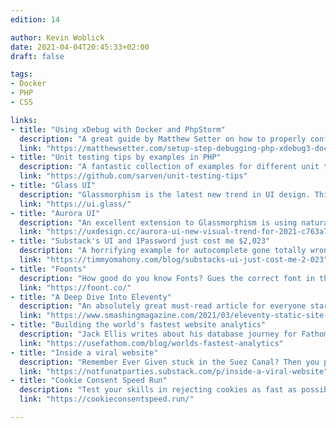 ```yaml
---
edition: 14

author: Kevin Woblick
date: 2021-04-04T20:45:33+02:00
draft: false

tags:
- Docker
- PHP
- CSS

links:
- title: "Using xDebug with Docker and PhpStorm"
  description: "A great guide by Matthew Setter on how to properly configure xDebug to work with PhpStorm and Docker."
  link: "https://matthewsetter.com/setup-step-debugging-php-xdebug3-docker/"
- title: "Unit testing tips by examples in PHP"
  description: "A fantastic collection of examples for different unit test scenarios in PHP applications."
  link: "https://github.com/sarven/unit-testing-tips"
- title: "Glass UI"
  description: "Glassmorphism is the latest new trend in UI design. This CSS library helps you with getting started right away."
  link: "https://ui.glass/"
- title: "Aurora UI"
  description: "An excellent extension to Glassmorphism is using natural looking, multi-color gradients. Meet Aurora UI."
  link: "https://uxdesign.cc/aurora-ui-new-visual-trend-for-2021-c763a7daa7e2"
- title: "Substack's UI and 1Password just cost me $2,023"
  description: "A horrifying example for autocomplete gone totally wrong."
  link: "https://timmyomahony.com/blog/substacks-ui-just-cost-me-2-023"
- title: "Foonts"
  description: "How good do you know Fonts? Gues the correct font in this little game."
  link: "https://foont.co/"
- title: "A Deep Dive Into Eleventy"
  description: "An absolutely great must-read article for everyone starting with the Eleventy static site generator."
  link: "https://www.smashingmagazine.com/2021/03/eleventy-static-site-generator/"
- title: "Building the world's fastest website analytics"
  description: "Jack Ellis writes about his database journey for Fathom Analytics."
  link: "https://usefathom.com/blog/worlds-fastest-analytics"
- title: "Inside a viral website"
  description: "Remember Ever Given stuck in the Suez Canal? Then you probably know istheshipstillstuck.com too."
  link: "https://notfunatparties.substack.com/p/inside-a-viral-website"
- title: "Cookie Consent Speed Run"
  description: "Test your skills in rejecting cookies as fast as possible!"
  link: "https://cookieconsentspeed.run/"

---
```

